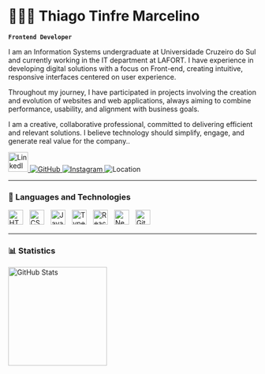# 👨🏻‍💻 Thiago Tinfre Marcelino

**`Frontend Developer`**

I am an Information Systems undergraduate at Universidade Cruzeiro do Sul and currently working in the IT department at LAFORT. I have experience in developing digital solutions with a focus on Front-end, creating intuitive, responsive interfaces centered on user experience.

Throughout my journey, I have participated in projects involving the creation and evolution of websites and web applications, always aiming to combine performance, usability, and alignment with business goals.

I am a creative, collaborative professional, committed to delivering efficient and relevant solutions. I believe technology should simplify, engage, and generate real value for the company..

<p align="left">
<a href="https://www.linkedin.com/in/thiago-tinfre-marcelino-247812262/" target="_blank" title="My LinkedIn">
    <img 
        src="https://cdn.jsdelivr.net/gh/devicons/devicon/icons/linkedin/linkedin-original.svg" 
        alt="LinkedIn"
        width="40"
        height="40"
    />
</a>
    <a href="https://github.com/thiago-tm" target="_blank" title="My GitHub">
  <img 
    alt="GitHub" 
    src="https://img.shields.io/badge/github-black?style=for-the-badge&logo=github&logoColor=white"
  />
</a>
   <a href="https://www.instagram.com/thiagotinfre" target="_blank">
  <img 
    alt="Instagram" 
    title="My Instagram" 
    src="https://img.shields.io/badge/Instagram-black?style=for-the-badge&logo=instagram&logoColor=white"
  />
</a>
    <img 
    alt="Location" 
    title="My location" 
    src="https://img.shields.io/badge/-Curitiba,%20Brasil-black?style=for-the-badge&logo=google-maps&logoColor=white"
/>

---

### 🤖 Languages and Technologies

<img 
    align="left" 
    alt="HTML"
    title="HTML" 
    width="30px" 
    style="padding-right: 10px;" 
    src="https://cdn.jsdelivr.net/gh/devicons/devicon@latest/icons/html5/html5-original.svg" 
/>

<img 
    align="left" 
    alt="CSS" 
    title="CSS"
    width="30px" 
    style="padding-right: 10px;" 
    src="https://cdn.jsdelivr.net/gh/devicons/devicon@latest/icons/css3/css3-original.svg" 
/>
<img 
    align="left" 
    alt="JavaScript" 
    title="JavaScript"
    width="30px" 
    style="padding-right: 10px;" 
    src="https://cdn.jsdelivr.net/gh/devicons/devicon@latest/icons/javascript/javascript-original.svg" 
/>
<img 
    align="left" 
    alt="TypeScript"
    title="TypeScript" 
    width="30px" 
    style="padding-right: 10px;" 
    src="https://cdn.jsdelivr.net/gh/devicons/devicon@latest/icons/typescript/typescript-original.svg" 
/>
<img 
    align="left" 
    alt="React"
    title="React" 
    width="30px" 
    style="padding-right: 10px;" 
    src="https://cdn.jsdelivr.net/gh/devicons/devicon@latest/icons/react/react-original.svg" 
/>
<img 
    align="left" 
    alt="Next.js" 
    title="Next.js"
    width="30px" 
    style="padding-right: 10px;" 
    src="https://cdn.jsdelivr.net/gh/devicons/devicon@latest/icons/nextjs/nextjs-original.svg" 
/>
<img 
    align="left" 
    alt="Git" 
    title="Git"
    width="30px" 
    style="padding-right: 10px;" 
    src="https://cdn.jsdelivr.net/gh/devicons/devicon@latest/icons/git/git-original.svg" 
/>
<br/>
<br/>

---

### 📊 Statistics



<img 
      align="left" 
      alt="GitHub Stats" 
      height="200" 
      src="https://github-readme-stats.vercel.app/api/top-langs/?username=thiago-tm&theme=tokyonight&layout=compact&custom_title=Technologies&langs_count=9" 
  />

</p>

